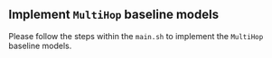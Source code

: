 ## Implement `MultiHop` baseline models
Please follow the steps within the `main.sh` to implement the `MultiHop` baseline models.